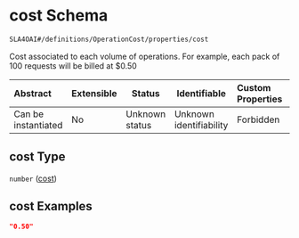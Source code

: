 # cost Schema

```txt
SLA4OAI#/definitions/OperationCost/properties/cost
```

Cost associated to each volume of operations. For example, each pack of 100 requests will be billed at $0.50


| Abstract            | Extensible | Status         | Identifiable            | Custom Properties | Additional Properties | Access Restrictions | Defined In                                                                       |
| :------------------ | ---------- | -------------- | ----------------------- | :---------------- | --------------------- | ------------------- | -------------------------------------------------------------------------------- |
| Can be instantiated | No         | Unknown status | Unknown identifiability | Forbidden         | Allowed               | none                | [SLA4OAI.schema.json\*](../SLA4OAI.schema.json "open original schema") |

## cost Type

`number` ([cost](sla4oai-definitions-operationcost-properties-cost.md))

## cost Examples

```json
"0.50"
```
